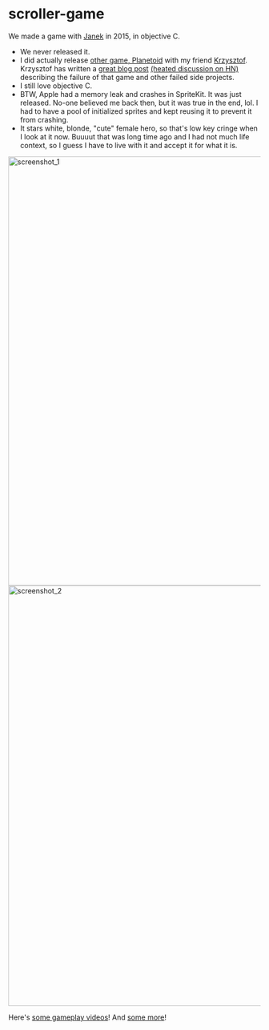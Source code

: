 # scroller-game

We made a game with [Janek](https://github.com/jan-gajl) in 2015, in objective C.
- We never released it. 
- I did actually release [other game, Planetoid](https://www.youtube.com/watch?v=IJVSyolxm7A) with my friend [Krzysztof](kwcodes.com). Krzysztof has written a [great blog post](https://kwcodes.com/how-i-failed-5-side-projects-in-6-years-earning-0/) [(heated discussion on HN)](https://news.ycombinator.com/item?id=28980691) describing the failure of that game and other failed side projects.
- I still love objective C.
- BTW, Apple had a memory leak and crashes in SpriteKit. It was just released.
No-one believed me back then, but it was true in the end, lol.
I had to have a pool of initialized sprites and kept reusing it to prevent it from crashing.
- It stars white, blonde, "cute" female hero, so that's low key cringe when I look at it now. Buuuut that was long time ago
and I had not much life context, so I guess I have to live with it and accept it for what it is.

<img width="857" alt="screenshot_1" src="https://github.com/ghostFaceKillah/scroller-game/assets/2945232/ec561d68-a434-4bba-9766-2ed106f8065b">
<img width="840" alt="screenshot_2" src="https://github.com/ghostFaceKillah/scroller-game/assets/2945232/9188304a-f5d2-4dbf-b071-739b7bbb84e9">


Here's [some gameplay videos](https://www.youtube.com/watch?v=9nUh4fLaRcY)!
And [some more](https://www.youtube.com/watch?v=cJDFlM6rKxM)!


